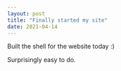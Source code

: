 ```yaml
---
layout: post
title: "Finally started my site"
date: 2021-04-14
---
```


Built the shell for the website today :) 

Surprisingly easy to do. 
